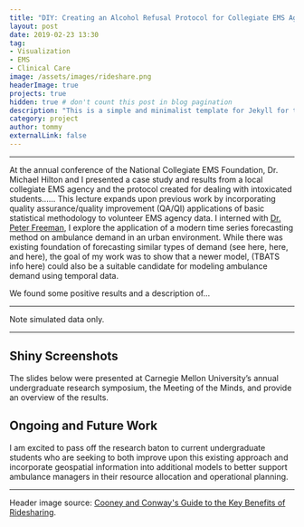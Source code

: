```yaml
---
title: "DIY: Creating an Alcohol Refusal Protocol for Collegiate EMS Agencies"
layout: post
date: 2019-02-23 13:30
tag:
- Visualization
- EMS
- Clinical Care
image: /assets/images/rideshare.png
headerImage: true
projects: true
hidden: true # don't count this post in blog pagination
description: "This is a simple and minimalist template for Jekyll for those who likes to eat noodles."
category: project
author: tommy
externalLink: false
---
```


---


At the annual conference of the National Collegiate EMS Foundation, Dr. Michael Hilton and I presented a case study and results from a local collegiate EMS agency and the protocol created for dealing with intoxicated students...... This lecture expands upon previous work by incorporating quality assurance/quality improvement (QA/QI) applications of basic statistical methodology to volunteer EMS agency data.  I interned with <a href="http://www.stat.cmu.edu/~pfreeman/">Dr. Peter Freeman</a>, I explore the application of a modern time series forecasting method on ambulance demand in an urban environment. While there was existing foundation of forecasting similar types of demand (see here, here, and here), the goal of my work was to show that a newer model, (TBATS info here) could also be a suitable candidate for modeling ambulance demand using temporal data. 

We found some positive results and a description of...
 
---

Note simulated data only.

---

## Shiny Screenshots

The slides below were presented at Carnegie Mellon University’s annual undergraduate research symposium, the Meeting of the Minds, and provide an overview of the results.

## Ongoing and Future Work

I am excited to pass off the research baton to current undergraduate students who are seeking to both improve upon this existing approach and incorporate geospatial information into additional models to better support ambulance managers in their resource allocation and operational planning.

---

Header image source: <a href="http://www.cooneyconway.com/mesothelioma/risks-and-rewards-of-ridesharing"> Cooney and Conway's Guide to the Key Benefits of Ridesharing</a>.


